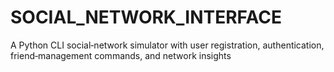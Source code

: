 # SOCIAL_NETWORK_INTERFACE
A Python CLI social‑network simulator with user registration, authentication, friend‑management commands, and network insights
